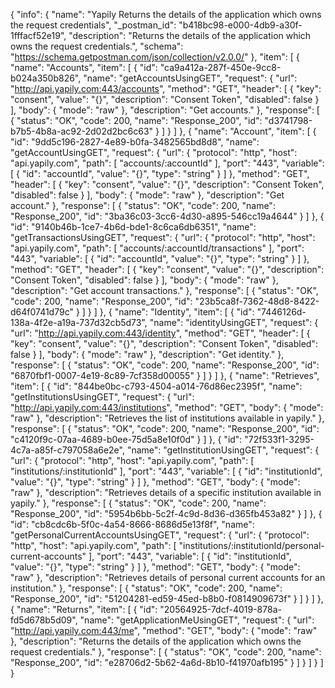 {
  "info": {
    "name": "Yapily Returns the details of the application which owns the request credentials",
    "_postman_id": "b418bc98-e000-4db9-a30f-1fffacf52e19",
    "description": "Returns the details of the application which owns the request credentials.",
    "schema": "https://schema.getpostman.com/json/collection/v2.0.0/"
  },
  "item": [
    {
      "name": "Accounts",
      "item": [
        {
          "id": "ca9a412a-287f-450e-9cc8-b024a350b826",
          "name": "getAccountsUsingGET",
          "request": {
            "url": "http://api.yapily.com:443/accounts",
            "method": "GET",
            "header": [
              {
                "key": "consent",
                "value": "{}",
                "description": "Consent Token",
                "disabled": false
              }
            ],
            "body": {
              "mode": "raw"
            },
            "description": "Get accounts."
          },
          "response": [
            {
              "status": "OK",
              "code": 200,
              "name": "Response_200",
              "id": "d3741798-b7b5-4b8a-ac92-2d02d2bc6c63"
            }
          ]
        }
      ]
    },
    {
      "name": "Account",
      "item": [
        {
          "id": "9dd5c196-2827-4e89-b0fa-3482565bd8d8",
          "name": "getAccountUsingGET",
          "request": {
            "url": {
              "protocol": "http",
              "host": "api.yapily.com",
              "path": [
                "accounts/:accountId"
              ],
              "port": "443",
              "variable": [
                {
                  "id": "accountId",
                  "value": "{}",
                  "type": "string"
                }
              ]
            },
            "method": "GET",
            "header": [
              {
                "key": "consent",
                "value": "{}",
                "description": "Consent Token",
                "disabled": false
              }
            ],
            "body": {
              "mode": "raw"
            },
            "description": "Get account."
          },
          "response": [
            {
              "status": "OK",
              "code": 200,
              "name": "Response_200",
              "id": "3ba36c03-3cc6-4d30-a895-546cc19a4644"
            }
          ]
        },
        {
          "id": "9140b46b-1ce7-4b6d-bde1-8c6ca6db6351",
          "name": "getTransactionsUsingGET",
          "request": {
            "url": {
              "protocol": "http",
              "host": "api.yapily.com",
              "path": [
                "accounts/:accountId/transactions"
              ],
              "port": "443",
              "variable": [
                {
                  "id": "accountId",
                  "value": "{}",
                  "type": "string"
                }
              ]
            },
            "method": "GET",
            "header": [
              {
                "key": "consent",
                "value": "{}",
                "description": "Consent Token",
                "disabled": false
              }
            ],
            "body": {
              "mode": "raw"
            },
            "description": "Get account transactions."
          },
          "response": [
            {
              "status": "OK",
              "code": 200,
              "name": "Response_200",
              "id": "23b5ca8f-7362-48d8-8422-d64f0741d79c"
            }
          ]
        }
      ]
    },
    {
      "name": "Identity",
      "item": [
        {
          "id": "7446126d-138a-4f2e-a19a-737d32cb5d73",
          "name": "identityUsingGET",
          "request": {
            "url": "http://api.yapily.com:443/identity",
            "method": "GET",
            "header": [
              {
                "key": "consent",
                "value": "{}",
                "description": "Consent Token",
                "disabled": false
              }
            ],
            "body": {
              "mode": "raw"
            },
            "description": "Get identity."
          },
          "response": [
            {
              "status": "OK",
              "code": 200,
              "name": "Response_200",
              "id": "6870fbf1-0007-4e19-8c89-7cf358d00055"
            }
          ]
        }
      ]
    },
    {
      "name": "Retrieves",
      "item": [
        {
          "id": "844be0bc-c793-4504-a014-76d86ec2395f",
          "name": "getInstitutionsUsingGET",
          "request": {
            "url": "http://api.yapily.com:443/institutions",
            "method": "GET",
            "body": {
              "mode": "raw"
            },
            "description": "Retrieves the list of institutions available in yapily."
          },
          "response": [
            {
              "status": "OK",
              "code": 200,
              "name": "Response_200",
              "id": "c4120f9c-07aa-4689-b0ee-75d5a8e10f0d"
            }
          ]
        },
        {
          "id": "72f533f1-3295-4c7a-a85f-c797058a6e2e",
          "name": "getInstitutionUsingGET",
          "request": {
            "url": {
              "protocol": "http",
              "host": "api.yapily.com",
              "path": [
                "institutions/:institutionId"
              ],
              "port": "443",
              "variable": [
                {
                  "id": "institutionId",
                  "value": "{}",
                  "type": "string"
                }
              ]
            },
            "method": "GET",
            "body": {
              "mode": "raw"
            },
            "description": "Retrieves details of a specific institution available in yapily."
          },
          "response": [
            {
              "status": "OK",
              "code": 200,
              "name": "Response_200",
              "id": "5954b6bb-5c2f-4c9d-8d36-d365fb453a82"
            }
          ]
        },
        {
          "id": "cb8cdc6b-5f0c-4a54-8666-8686d5e13f8f",
          "name": "getPersonalCurrentAccountsUsingGET",
          "request": {
            "url": {
              "protocol": "http",
              "host": "api.yapily.com",
              "path": [
                "institutions/:institutionId/personal-current-accounts"
              ],
              "port": "443",
              "variable": [
                {
                  "id": "institutionId",
                  "value": "{}",
                  "type": "string"
                }
              ]
            },
            "method": "GET",
            "body": {
              "mode": "raw"
            },
            "description": "Retrieves details of personal current accounts for an institution."
          },
          "response": [
            {
              "status": "OK",
              "code": 200,
              "name": "Response_200",
              "id": "51204281-ed59-45ed-b8b0-f0814909673f"
            }
          ]
        }
      ]
    },
    {
      "name": "Returns",
      "item": [
        {
          "id": "20564925-7dcf-4019-878a-fd5d678b5d09",
          "name": "getApplicationMeUsingGET",
          "request": {
            "url": "http://api.yapily.com:443/me",
            "method": "GET",
            "body": {
              "mode": "raw"
            },
            "description": "Returns the details of the application which owns the request credentials."
          },
          "response": [
            {
              "status": "OK",
              "code": 200,
              "name": "Response_200",
              "id": "e28706d2-5b62-4a6d-8b10-f41970afb195"
            }
          ]
        }
      ]
    }
  ]
}